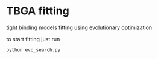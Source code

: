 # TBGA fitting

tight binding models fitting using evolutionary optimization

to start fitting just run
```
python evo_search.py
```

